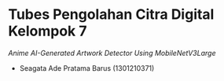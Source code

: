 # Tubes Pengolahan Citra Digital Kelompok 7
*Anime AI-Generated Artwork Detector Using MobileNetV3Large*
- Seagata Ade Pratama Barus (1301210371)
